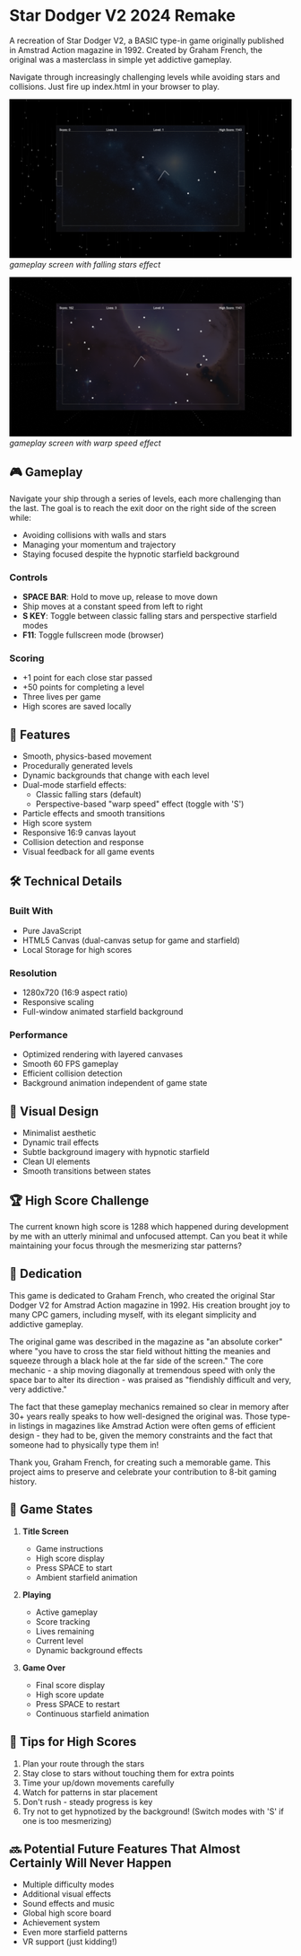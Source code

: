 # Star Dodger V2 2024 Remake

A recreation of Star Dodger V2, a BASIC type-in game originally published in Amstrad Action magazine in 1992. Created by Graham French, the original was a masterclass in simple yet addictive gameplay.

Navigate through increasingly challenging levels while avoiding stars and collisions. Just fire up index.html in your browser to play.

![Title Screen](screens/01.png)
*gameplay screen with falling stars effect*

![Gameplay](screens/02.png)
*gameplay screen with warp speed effect*

## 🎮 Gameplay

Navigate your ship through a series of levels, each more challenging than the last. The goal is to reach the exit door on the right side of the screen while:
- Avoiding collisions with walls and stars
- Managing your momentum and trajectory
- Staying focused despite the hypnotic starfield background

### Controls
- **SPACE BAR**: Hold to move up, release to move down
- Ship moves at a constant speed from left to right
- **S KEY**: Toggle between classic falling stars and perspective starfield modes
- **F11**: Toggle fullscreen mode (browser)

### Scoring
- +1 point for each close star passed
- +50 points for completing a level
- Three lives per game
- High scores are saved locally

## 🚀 Features

- Smooth, physics-based movement
- Procedurally generated levels
- Dynamic backgrounds that change with each level
- Dual-mode starfield effects:
  - Classic falling stars (default)
  - Perspective-based "warp speed" effect (toggle with 'S')
- Particle effects and smooth transitions
- High score system
- Responsive 16:9 canvas layout
- Collision detection and response
- Visual feedback for all game events

## 🛠️ Technical Details

### Built With
- Pure JavaScript
- HTML5 Canvas (dual-canvas setup for game and starfield)
- Local Storage for high scores

### Resolution
- 1280x720 (16:9 aspect ratio)
- Responsive scaling
- Full-window animated starfield background

### Performance
- Optimized rendering with layered canvases
- Smooth 60 FPS gameplay
- Efficient collision detection
- Background animation independent of game state

## 🎨 Visual Design

- Minimalist aesthetic
- Dynamic trail effects
- Subtle background imagery with hypnotic starfield
- Clean UI elements
- Smooth transitions between states

## 🏆 High Score Challenge

The current known high score is 1288 which happened during development by me with an utterly minimal and unfocused attempt. Can you beat it while maintaining your focus through the mesmerizing star patterns?

## 💝 Dedication

This game is dedicated to Graham French, who created the original Star Dodger V2 for Amstrad Action magazine in 1992. His creation brought joy to many CPC gamers, including myself, with its elegant simplicity and addictive gameplay.

The original game was described in the magazine as "an absolute corker" where "you have to cross the star field without hitting the meanies and squeeze through a black hole at the far side of the screen." The core mechanic - a ship moving diagonally at tremendous speed with only the space bar to alter its direction - was praised as "fiendishly difficult and very, very addictive."

The fact that these gameplay mechanics remained so clear in memory after 30+ years really speaks to how well-designed the original was. Those type-in listings in magazines like Amstrad Action were often gems of efficient design - they had to be, given the memory constraints and the fact that someone had to physically type them in!

Thank you, Graham French, for creating such a memorable game. This project aims to preserve and celebrate your contribution to 8-bit gaming history.

## 🔄 Game States

1. **Title Screen**
   - Game instructions
   - High score display
   - Press SPACE to start
   - Ambient starfield animation

2. **Playing**
   - Active gameplay
   - Score tracking
   - Lives remaining
   - Current level
   - Dynamic background effects

3. **Game Over**
   - Final score display
   - High score update
   - Press SPACE to restart
   - Continuous starfield animation

## 🎯 Tips for High Scores

1. Plan your route through the stars
2. Stay close to stars without touching them for extra points
3. Time your up/down movements carefully
4. Watch for patterns in star placement
5. Don't rush - steady progress is key
6. Try not to get hypnotized by the background! (Switch modes with 'S' if one is too mesmerizing)

## 🔜 Potential Future Features That Almost Certainly Will Never Happen

- Multiple difficulty modes
- Additional visual effects
- Sound effects and music
- Global high score board
- Achievement system
- Even more starfield patterns
- VR support (just kidding!)
